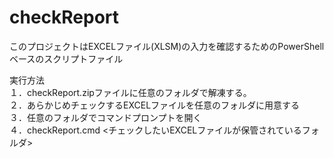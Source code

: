 # checkReport

このプロジェクトはEXCELファイル(XLSM)の入力を確認するためのPowerShellベースのスクリプトファイル

実行方法<br/>
  １．checkReport.zipファイルに任意のフォルダで解凍する。<br/>
  ２．あらかじめチェックするEXCELファイルを任意のフォルダに用意する<br/>
  ３．任意のフォルダでコマンドプロンプトを開く<br/>
  ４．checkReport.cmd <チェックしたいEXCELファイルが保管されているフォルダ><br/>
  
